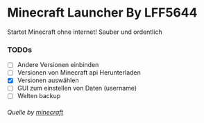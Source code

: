 # Minecraft Launcher By LFF5644
Startet Minecraft ohne internet!
Sauber und ordentlich

### TODOs
- [ ] Andere Versionen einbinden
- [ ] Versionen von Minecraft api Herunterladen
- [x] Versionen auswählen
- [ ] GUI zum einstellen von Daten (username)
- [ ] Welten backup

###### Quelle by [minecraft](https://minecraft.net)

